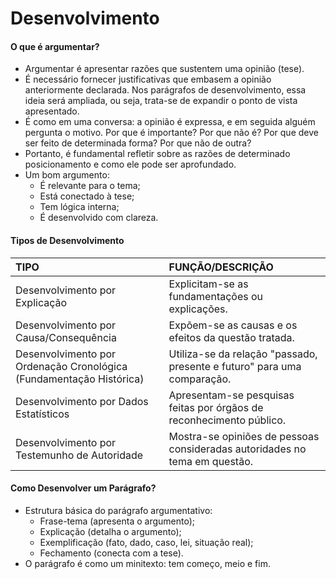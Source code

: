 # Desenvolvimento

#### O que é argumentar?
- Argumentar é apresentar razões que sustentem uma opinião (tese).
- É necessário fornecer justificativas que embasem a opinião anteriormente declarada. Nos parágrafos de desenvolvimento, essa ideia será ampliada, ou seja, trata-se de expandir o ponto de vista apresentado. 
- É como em uma conversa: a opinião é expressa, e em seguida alguém pergunta o motivo. Por que é importante? Por que não é? Por que deve ser feito de determinada forma? Por que não de outra?
- Portanto, é fundamental refletir sobre as razões de determinado posicionamento e como ele pode ser aprofundado.
- Um bom argumento:
  - É relevante para o tema;
  - Está conectado à tese;
  - Tem lógica interna;
  - É desenvolvido com clareza.

#### Tipos de Desenvolvimento

| TIPO                                                                | FUNÇÃO/DESCRIÇÃO                                                           |
|:--------------------------------------------------------------------|:---------------------------------------------------------------------------|
| Desenvolvimento por Explicação                                      | Explicitam-se as fundamentações ou explicações.                            |
| Desenvolvimento por Causa/Consequência                              | Expõem-se as causas e os efeitos da questão tratada.                       |
| Desenvolvimento por Ordenação Cronológica (Fundamentação Histórica) | Utiliza-se da relação "passado, presente e futuro" para uma comparação.    |
| Desenvolvimento por Dados Estatísticos                              | Apresentam-se pesquisas feitas por órgãos de reconhecimento público.       |
| Desenvolvimento por Testemunho de Autoridade                        | Mostra-se opiniões de pessoas consideradas autoridades no tema em questão. |

#### Como Desenvolver um Parágrafo?
- Estrutura básica do parágrafo argumentativo:
  - Frase-tema (apresenta o argumento);
  - Explicação (detalha o argumento);
  - Exemplificação (fato, dado, caso, lei, situação real);
  - Fechamento (conecta com a tese).
- O parágrafo é como um minitexto: tem começo, meio e fim.